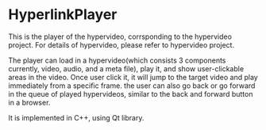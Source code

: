 HyperlinkPlayer
===============

This is the player of the hypervideo, corrsponding to the hypervideo project. For details of hypervideo, please refer to hypervideo project.

The player can load in a hypervideo(which consists 3 components currently, video, audio, and a meta file), play it, and show user-clickable areas in the video. Once user click it, it will jump to the target video and play immediately from a specific frame. the user can also go back or go forward in the queue of played hypervideos, similar to the back and forward button in a browser. 

It is implemented in C++, using Qt library. 
